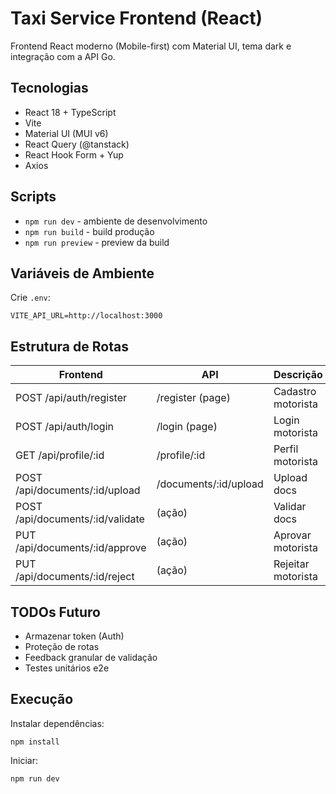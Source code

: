 # Taxi Service Frontend (React)

Frontend React moderno (Mobile-first) com Material UI, tema dark e integração com a API Go.

## Tecnologias
- React 18 + TypeScript
- Vite
- Material UI (MUI v6)
- React Query (@tanstack)
- React Hook Form + Yup
- Axios

## Scripts
- `npm run dev` - ambiente de desenvolvimento
- `npm run build` - build produção
- `npm run preview` - preview da build

## Variáveis de Ambiente
Crie `.env`:
```
VITE_API_URL=http://localhost:3000
```

## Estrutura de Rotas
| Frontend | API | Descrição |
|----------|-----|-----------|
| POST /api/auth/register | /register (page) | Cadastro motorista |
| POST /api/auth/login | /login (page) | Login motorista |
| GET /api/profile/:id | /profile/:id | Perfil motorista |
| POST /api/documents/:id/upload | /documents/:id/upload | Upload docs |
| POST /api/documents/:id/validate | (ação) | Validar docs |
| PUT /api/documents/:id/approve | (ação) | Aprovar motorista |
| PUT /api/documents/:id/reject | (ação) | Rejeitar motorista |

## TODOs Futuro
- Armazenar token (Auth)
- Proteção de rotas
- Feedback granular de validação
- Testes unitários e2e

## Execução
Instalar dependências:
```
npm install
```
Iniciar:
```
npm run dev
```
